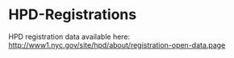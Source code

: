 # HPD-Registrations

HPD registration data available here: http://www1.nyc.gov/site/hpd/about/registration-open-data.page
